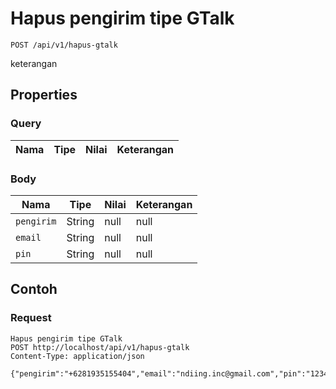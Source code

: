 # Hapus pengirim tipe GTalk
```http
POST /api/v1/hapus-gtalk
```
keterangan
## Properties
### Query
Nama | Tipe | Nilai | Keterangan
--- | --- | --- | ---
### Body
Nama | Tipe | Nilai | Keterangan
--- | --- | --- | ---
<code>pengirim</code> | String | null | null
<code>email</code> | String | null | null
<code>pin</code> | String | null | null
## Contoh
### Request
```http
Hapus pengirim tipe GTalk
POST http://localhost/api/v1/hapus-gtalk
Content-Type: application/json

{"pengirim":"+6281935155404","email":"ndiing.inc@gmail.com","pin":"1234"}
```
